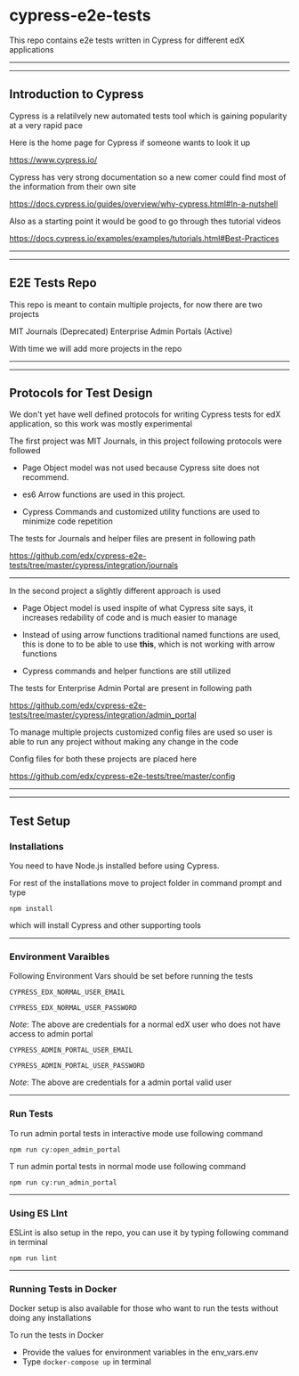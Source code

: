# cypress-e2e-tests

This repo contains e2e tests written in Cypress for different edX applications

---
---

## Introduction to Cypress

Cypress is a relatilvely new automated tests tool which is gaining popularity at a very rapid pace

Here is the home page for Cypress if someone wants to look it up

<https://www.cypress.io/>

Cypress has very strong documentation so a new comer could find most of the information from their own site

<https://docs.cypress.io/guides/overview/why-cypress.html#In-a-nutshell>

Also as a starting point it would be good to go through thes tutorial videos

<https://docs.cypress.io/examples/examples/tutorials.html#Best-Practices>

---
---

## E2E Tests Repo

This repo is meant to contain multiple projects, for now there are two projects

MIT Journals (Deprecated)
Enterprise Admin Portals (Active)

With time we will add more projects in the repo

---
---

## Protocols for Test Design

We don't yet have well defined protocols for writing Cypress tests for edX application, so this work was mostly experimental

The first project was MIT Journals, in this project following protocols were followed

* Page Object model was not used because Cypress site does not recommend.

* es6 Arrow functions are used in this project.

* Cypress Commands and customized utility functions are used to minimize code repetition

The tests for Journals and helper files are present in following path

<https://github.com/edx/cypress-e2e-tests/tree/master/cypress/integration/journals>

---

In the second project a slightly different approach is used

* Page Object model is used inspite of what Cypress site says, it increases redability of code and is much easier to manage

* Instead of using arrow functions traditional named functions are used, this is done to to be able to use **this**, which is not working with arrow functions

* Cypress commands and helper functions are still utilized

The tests for Enterprise Admin Portal are present in following path

<https://github.com/edx/cypress-e2e-tests/tree/master/cypress/integration/admin_portal>

To manage multiple projects customized config files are used so user is able to run any project without making any change in the code

Config files for both these projects are placed here

<https://github.com/edx/cypress-e2e-tests/tree/master/config>

---
---

## Test Setup

### Installations

You need to have Node.js installed before using Cypress.

For rest of the installations move to project folder in command prompt and type

`npm install`

which will install Cypress and other supporting tools

---

### Environment Varaibles

Following Environment Vars should be set before running the tests

`CYPRESS_EDX_NORMAL_USER_EMAIL`

`CYPRESS_EDX_NORMAL_USER_PASSWORD`

_Note_: The above are credentials for a normal edX user who does not have access to admin portal

`CYPRESS_ADMIN_PORTAL_USER_EMAIL`

`CYPRESS_ADMIN_PORTAL_USER_PASSWORD`

_Note_: The above are credentials for a admin portal valid user

---

### Run Tests

To run admin portal tests in interactive mode use following command

`npm run cy:open_admin_portal`

T run admin portal tests in normal mode use following command

`npm run cy:run_admin_portal`

---

### Using ES LInt

ESLint is also setup in the repo, you can use it by typing following command in terminal

`npm run lint`

---

### Running Tests in Docker

Docker setup is also available for those who want to run the tests without doing any installations

To run the tests in Docker

* Provide the values for environment variables in the env_vars.env
* Type `docker-compose up` in terminal
